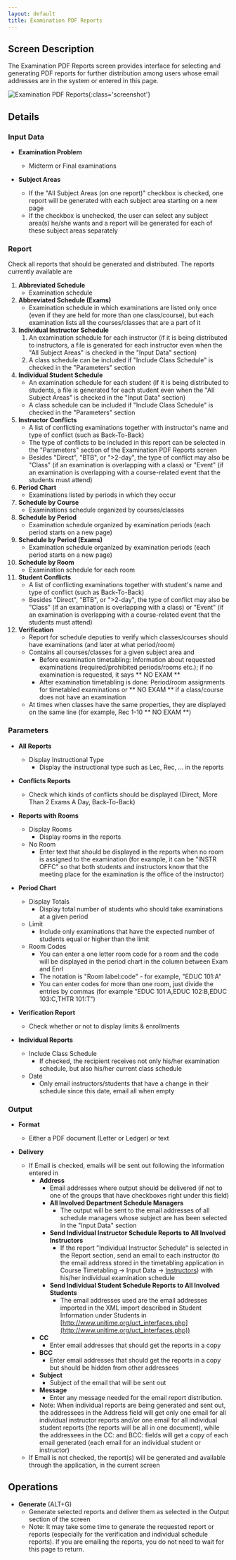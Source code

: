 ```yaml
---
layout: default
title: Examination PDF Reports
---
```



## Screen Description

The Examination PDF Reports screen provides interface for selecting and generating PDF reports for further distribution among users whose email addresses are in the system or entered in this page.

![Examination PDF Reports](images/examination-pdf-reports-1.png){:class='screenshot'}


## Details

### Input Data

* **Examination Problem**
	* Midterm or Final examinations

* **Subject Areas**
	* If the "All Subject Areas (on one report)" checkbox is checked, one report will be generated with each subject area starting on a new page
	* If the checkbox is unchecked, the user can select any subject area(s) he/she wants and a report will be generated for each of these subject areas separately

### Report

Check all reports that should be generated and distributed. The reports currently available are

1. **Abbreviated Schedule**
	* Examination schedule
2. **Abbreviated Schedule (Exams)**
	* Examination schedule in which examinations are listed only once (even if they are held for more than one class/course), but each examination lists all the courses/classes that are a part of it
3. **Individual Instructor Schedule**
	1. An examination schedule for each instructor (if it is being distributed to instructors, a file is generated for each instructor even when the "All Subject Areas" is checked in the "Input Data" section)
	2. A class schedule can be included if "Include Class Schedule" is checked in the "Parameters" section
4. **Individual Student Schedule**
	* An examination schedule for each student (if it is being distributed to students, a file is generated for each student even when the "All Subject Areas" is checked in the "Input Data" section)
	* A class schedule can be included if "Include Class Schedule" is checked in the "Parameters" section
5. **Instructor Conflicts**
	* A list of conflicting examinations together with instructor's name and type of conflict (such as Back-To-Back)
	* The type of conflicts to be included in this report can be selected in the "Parameters" section of the Examination PDF Reports screen
	* Besides "Direct", "BTB", or ">2-day", the type of conflict may also be "Class" (if an examination is overlapping with a class) or "Event" (if an examination is overlapping with a course-related event that the students must attend)
6. **Period Chart**
	* Examinations listed by periods in which they occur
7. **Schedule by Course**
	* Examinations schedule organized by courses/classes
8. **Schedule by Period**
	* Examination schedule organized by examination periods (each period starts on a new page)
9. **Schedule by Period (Exams)**
	* Examination schedule organized by examination periods (each period starts on a new page)
10. **Schedule by Room**
	* Examination schedule for each room
11. **Student Conflicts**
	* A list of conflicting examinations together with student's name and type of conflict (such as Back-To-Back)
	* Besides "Direct", "BTB", or ">2-day", the type of conflict may also be "Class" (if an examination is overlapping with a class) or "Event" (if an examination is overlapping with a course-related event that the students must attend)
12. **Verification**
	* Report for schedule deputies to verify which classes/courses should have examinations (and later at what period/room)
	* Contains all courses/classes for a given subject area and
		* Before examination timetabling: Information about requested examinations (required/prohibited periods/rooms etc.); if no examination is requested, it says ** NO EXAM **
		* After examination timetabling is done: Period/room assignments for timetabled examinations or ** NO EXAM ** if a class/course does not have an examination
	* At times when classes have the same properties, they are displayed on the same line (for example, Rec 1-10 ** NO EXAM **)

### Parameters

* **All Reports**
	* Display Instructional Type
		* Display the instructional type such as Lec, Rec, ... in the reports

* **Conflicts Reports**
	* Check which kinds of conflicts should be displayed (Direct, More Than 2 Exams A Day, Back-To-Back)

* **Reports with Rooms**
	* Display Rooms
		* Display rooms in the reports
	* No Room
		* Enter text that should be displayed in the reports when no room is assigned to the examination (for example, it can be "INSTR OFFC" so that both students and instructors know that the meeting place for the examination is the office of the instructor)

* **Period Chart**
	* Display Totals
		* Display total number of students who should take examinations at a given period
	* Limit
		* Include only examinations that have the expected number of students equal or higher than the limit
	* Room Codes
		* You can enter a one letter room code for a room and the code will be displayed in the period chart in the column between Exam and Enrl
		* The notation is "Room label:code" - for example, "EDUC 101:A"
		* You can enter codes for more than one room, just divide the entries by commas (for example "EDUC 101:A,EDUC 102:B,EDUC 103:C,THTR 101:T")

* **Verification Report**
	* Check whether or not to display limits & enrollments

* **Individual Reports**
	* Include Class Schedule
		* If checked, the recipient receives not only his/her examination schedule, but also his/her current class schedule
	* Date
		* Only email instructors/students that have a change in their schedule since this date, email all when empty

### Output

* **Format**
	* Either a PDF document (Letter or Ledger) or text

* **Delivery**
	* If Email is checked, emails will be sent out following the information entered in
		* **Address**
			* Email addresses where output should be delivered (if not to one of the groups that have checkboxes right under this field)
			* **All Involved Department Schedule Managers**
				* The output will be sent to the email addresses of all schedule managers whose subject are has been selected in the "Input Data" section
			* **Send Individual Instructor Schedule Reports to All Involved Instructors**
				* If the report "Individual Instructor Schedule" is selected in the Report section, send an email to each instructor (to the email address stored in the timetabling application in Course Timetabling → Input Data → [Instructors](instructors)) with his/her individual examination schedule
			* **Send Individual Student Schedule Reports to All Involved Students**
				* The email addresses used are the email addresses imported in the XML import described in Student Information under Students in [http://www.unitime.org/uct_interfaces.php](http://www.unitime.org/uct_interfaces.php))
		* **CC**
			* Enter email addresses that should get the reports in a copy
		* **BCC**
			* Enter email addresses that should get the reports in a copy but should be hidden from other addressees
		* **Subject**
			* Subject of the email that will be sent out
		* **Message**
			* Enter any message needed for the email report distribution.
		* Note: When individual reports are being generated and sent out, the addressees in the Address field will get only one email for all individual instructor reports and/or one email for all individual student reports (the reports will be all in one document), while the addressees in the CC: and BCC: fields will get a copy of each email generated (each email for an individual student or instructor)
	* If Email is not checked, the report(s) will be generated and available through the application, in the current screen

## Operations

* **Generate** (ALT+G)
	* Generate selected reports and deliver them as selected in the Output section of the screen
	* Note: It may take some time to generate the requested report or reports (especially for the verification and individual schedule reports). If you are emailing the reports, you do not need to wait for this page to return.
